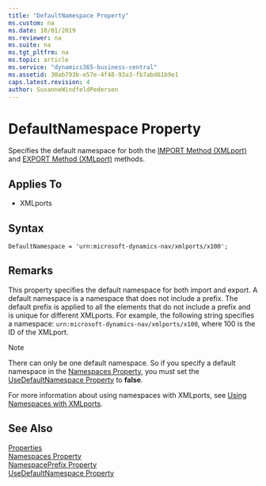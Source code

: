 ```yaml
---
title: "DefaultNamespace Property"
ms.custom: na
ms.date: 10/01/2019
ms.reviewer: na
ms.suite: na
ms.tgt_pltfrm: na
ms.topic: article
ms.service: "dynamics365-business-central"
ms.assetid: 30ab793b-e57e-4f48-93a3-fb7abd61b9e1
caps.latest.revision: 4
author: SusanneWindfeldPedersen
---
```


 

# DefaultNamespace Property
Specifies the default namespace for both the [IMPORT Method (XMLport)](../methods/devenv-IMPORT-Method-XMLport.md) and [EXPORT Method (XMLport)](../methods/devenv-EXPORT-Method-XMLport.md) methods.  
  
## Applies To  
  
-   XMLports  

## Syntax
```
DefaultNamespace = 'urn:microsoft-dynamics-nav/xmlports/x100';
```
  
## Remarks  
 This property specifies the default namespace for both import and export. A default namespace is a namespace that does not include a prefix. The default prefix is applied to all the elements that do not include a prefix and is unique for different XMLports. For example, the following string specifies a namespace: `urn:microsoft-dynamics-nav/xmlports/x100`, where 100 is the ID of the XMLport.  

> [!NOTE]
> There can only be one default namespace. So if you specify a default namespace in the [Namespaces Property](devenv-namespaces-property.md), you must set the [UseDefaultNamespace Property](devenv-usedefaultnamespace-property.md) to **false**. 
  
 For more information about using namespaces with XMLports, see  [Using Namespaces with XMLports](../devenv-using-namespaces-with-xmlports.md).  

## See Also
 [Properties](devenv-properties.md)   
[Namespaces Property](devenv-namespaces-property.md)   
[NamespacePrefix Property](devenv-namespaceprefix-property.md)  
[UseDefaultNamespace Property](devenv-usedefaultnamespace-property.md) 